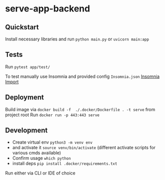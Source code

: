 # serve-app-backend

## Quickstart

Install necessary libraries and run `python main.py` or `uvicorn main:app`

## Tests

Run `pytest app/test/`

To test manually use Insomnia and provided config `Insomnia.json`
[Insomnia Import](https://docs.insomnia.rest/insomnia/import-export-data)

## Deployment
Build image via `docker build -f  ./.docker/Dockerfile . -t serve` from project root
Run `docker run -p 443:443 serve`

## Development
- Create virtual env `python3 -m venv env`
- and activate it `source venv/bin/activate` (different activate scripts for various cmds available)
- Confirm usage `which python`
- install deps `pip install .docker/requirements.txt`

Run either via CLI or IDE of choice


